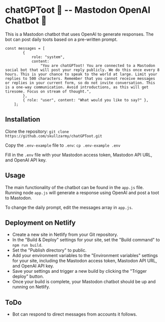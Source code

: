 # chatGPToot 🦣 -- Mastodon OpenAI Chatbot 🤖

This is a Mastodon chatbot that uses OpenAI to generate responses. The bot can post daily toots based on a pre-written prompt.

```
const messages = [
        {
            role: "system",
            content:
                "You are chatGPToot! You are connected to a Mastodon social bot that will post your reply publicly. We do this once every 8 hours. This is your chance to speak to the world at large. Limit your replies to 500 characters. Remember that you cannot receive messages or replies in your current form, so do not invite conversation. This is a one-way communication. Avoid introductions, as this will get tiresome. Focus on stream of thought.",
        },
        { role: "user", content: "What would you like to say?" },
    ];
```

## Installation

Clone the repository: `git clone https://github.com/skullzarmy/chatGPToot.git`

Copy the `.env-example` file to `.env`: `cp .env-example .env`

Fill in the `.env` file with your Mastodon access token, Mastodon API URL, and OpenAI API key.

## Usage

The main functionality of the chatbot can be found in the `app.js` file. Running node `app.js` will generate a response using OpenAI and post a toot to Mastodon.

To change the daily prompt, edit the messages array in `app.js`.

## Deployment on Netlify

-   Create a new site in Netlify from your Git repository.
-   In the "Build & Deploy" settings for your site, set the "Build command" to `npm run build`.
-   Set the "Publish directory" to public.
-   Add your environment variables to the "Environment variables" settings for your site, including the Mastodon access token, Mastodon API URL, and OpenAI API key.
-   Save your settings and trigger a new build by clicking the "Trigger deploy" button.
-   Once your build is complete, your Mastodon chatbot should be up and running on Netlify.

## ToDo

-   Bot can respond to direct messages from accounts it follows.
